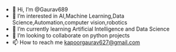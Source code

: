 - 👋 Hi, I’m @Gaurav689
- 👀 I’m interested in AI,Machine Learning,Data Science,Automation,computer vision,robotics
- 🌱 I’m currently learning Artificial Intelligence and Data Science 
- 💞️ I’m looking to collaborate on python projects
- 📫 How to reach me kapoorgaurav627@gmail.com

<!---
Gaurav689/Gaurav689 is a ✨ special ✨ repository because its `README.md` (this file) appears on your GitHub profile.
You can click the Preview link to take a look at your changes.
--->
